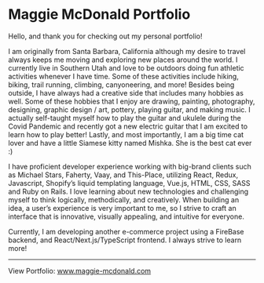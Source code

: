 # Maggie McDonald Portfolio

Hello, and thank you for checking out my personal portfolio!
<br>

I am originally from Santa Barbara, California although my desire to travel always keeps me moving and exploring new places around the world. I currently live in Southern Utah and love to be outdoors doing fun athletic activities whenever I have time. Some of these activities include hiking, biking, trail running, climbing, canyoneering, and more! Besides being outside, I have always had a creative side that includes many hobbies as well. Some of these hobbies that I enjoy are drawing, painting, photography, designing, graphic design / art, pottery, playing guitar, and making music. I actually self-taught myself how to play the guitar and ukulele during the Covid Pandemic and recently got a new electric guitar that I am excited to learn how to play better! Lastly, and most importantly, I am a big time cat lover and have a little Siamese kitty named Mishka. She is the best cat ever :)
<br>

I have proficient developer experience working with big-brand clients such as Michael Stars, Faherty, Vaay, and This-Place, utilizing React, Redux, Javascript, Shopify’s liquid templating language, Vue.js, HTML, CSS, SASS and Ruby on Rails. I love learning about new technologies and challenging myself to think logically, methodically, and creatively. When building an idea, a user’s experience is very important to me, so I strive to craft an interface that is innovative, visually appealing, and intuitive for everyone.
<br>

Currently, I am developing another e-commerce project using a FireBase backend, and React/Next.js/TypeScript frontend. I always strive to learn more!

---
View Portfolio:
<a href="https://maggie-mcdonald.com/" target="_blank">www.maggie-mcdonald.com</a>
